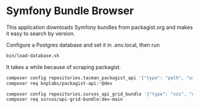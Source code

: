 # Symfony Bundle Browser

This application downloads Symfony bundles from packagist.org and makes it easy to search by version.

Configure a Postgres database and set it in .env.local, then run

```bash
bin/load-database.sh
```

It takes a while because of scraping packagist.


```bash
composer config repositories.tacman_packagist_api '{"type": "path", "url": "/home/tac/g/tacman/packagist-api"}' 
composer req knplabs/packagist-api:*@dev

composer config repositories.survos_api_grid_bundle '{"type": "vcs", "url": "git@github.com:survos/SurvosApiGridBundle.git"}'
composer req survos/api-grid-bundle:dev-main

```
